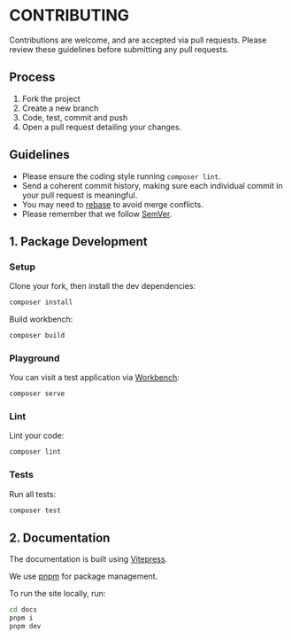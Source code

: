 # CONTRIBUTING

Contributions are welcome, and are accepted via pull requests.
Please review these guidelines before submitting any pull requests.

## Process

1. Fork the project
1. Create a new branch
1. Code, test, commit and push
1. Open a pull request detailing your changes.

## Guidelines

* Please ensure the coding style running `composer lint`.
* Send a coherent commit history, making sure each individual commit in your pull request is meaningful.
* You may need to [rebase](https://git-scm.com/book/en/v2/Git-Branching-Rebasing) to avoid merge conflicts.
* Please remember that we follow [SemVer](http://semver.org/).

## 1. Package Development

### Setup

Clone your fork, then install the dev dependencies:
```bash
composer install
```


Build workbench:
```bash
composer build
```

### Playground

You can visit a test application via [Workbench](https://github.com/orchestral/workbench):
```bash
composer serve
```

### Lint

Lint your code:
```bash
composer lint
```
### Tests

Run all tests:
```bash
composer test
```

## 2. Documentation

The documentation is built using [Vitepress](https://vitepress.dev/).

We use [pnpm](https://pnpm.io/) for package management.

To run the site locally, run:
```bash
cd docs
pnpm i
pnpm dev
```
